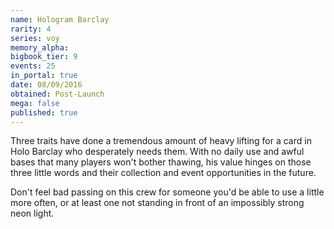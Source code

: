 ```yaml
---
name: Hologram Barclay
rarity: 4
series: voy
memory_alpha:
bigbook_tier: 9
events: 25
in_portal: true
date: 08/09/2016
obtained: Post-Launch
mega: false
published: true
---
```


Three traits have done a tremendous amount of heavy lifting for a card in Holo Barclay who desperately needs them. With no daily use and awful bases that many players won't bother thawing, his value hinges on those three little words and their collection and event opportunities in the future.

Don't feel bad passing on this crew for someone you'd be able to use a little more often, or at least one not standing in front of an impossibly strong neon light.
